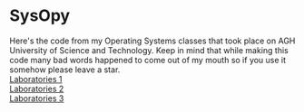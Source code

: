 # SysOpy

Here's the code from my Operating Systems classes that took place on AGH University of Science and Technology. Keep in mind
that while making this code many bad words happened to come out of my mouth so if you use it somehow please leave a star.  
<a href="https://github.com/LucasJezap/Sysopy/tree/master/Lab1"> Laboratories 1  
<a href="https://github.com/LucasJezap/Sysopy/tree/master/Lab2"> Laboratories 2  
<a href="https://github.com/LucasJezap/Sysopy/tree/master/Lab2"> Laboratories 3  

